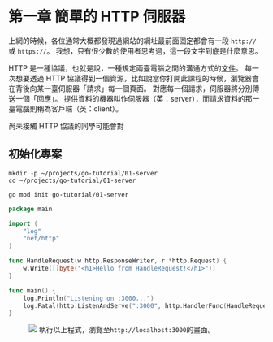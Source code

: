 # 第一章 簡單的 HTTP 伺服器

上網的時候，各位通常大概都發現過網站的網址最前面固定都會有一段 `http://` 或 `https://`。
我想，只有很少數的使用者思考過，這一段文字到底是什麼意思。

HTTP 是一種協議，也就是說，一種規定兩臺電腦之間的溝通方式的<a href="https://www.rfc-editor.org/rfc/rfc9110.html" target="_blank" rel="noopener noreferrer">文件</a>。
每一次想要透過 HTTP 協議得到一個資源，比如說當你打開此課程的時候，瀏覽器會在背後向某一臺伺服器「請求」每一個頁面。
對應每一個請求，伺服器將分別傳送一個「回應」。
提供資料的機器叫作伺服器（英：server），而請求資料的那一臺電腦則稱為客戶端（英：client）。

尚未接觸 HTTP 協議的同學可能會對

## 初始化專案

```shell
mkdir -p ~/projects/go-tutorial/01-server
cd ~/projects/go-tutorial/01-server
```

```shell
go mod init go-tutorial/01-server
```

```go
package main

import (
	"log"
	"net/http"
)

func HandleRequest(w http.ResponseWriter, r *http.Request) {
	w.Write([]byte("<h1>Hello from HandleRequest!</h1>"))
}

func main() {
	log.Println("Listening on :3000...")
	log.Fatal(http.ListenAndServe(":3000", http.HandlerFunc(HandleRequest)))
}
```

<figure>
<img src="/images/01/01.png" />
<caption>執行以上程式，瀏覽至<code>http://localhost:3000</code>的畫面。</caption>
</figure>
